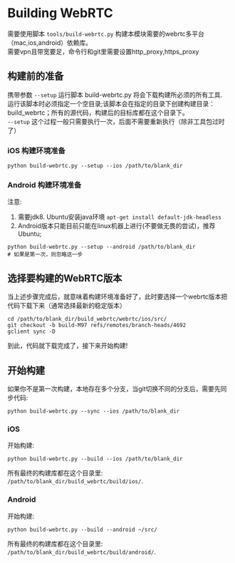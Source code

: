 # Building WebRTC

需要使用脚本 `tools/build-webrtc.py` 构建本模块需要的webrtc多平台（mac,ios,android）依赖库。  
需要vpn且带宽要足，命令行和git里需要设置http_proxy,https_proxy

## 构建前的准备

携带参数 `--setup` 运行脚本 build-webrtc.py 将会下载构建所必须的所有工具.  
运行该脚本时必须指定一个空目录;该脚本会在指定的目录下创建构建目录：build_webrtc；所有的源代码，构建后的目标库都在这个目录下。  
`--setup` 这个过程一般只需要执行一次，后面不需要重新执行（除非工具包过时了）  

### iOS 构建环境准备

```
python build-webrtc.py --setup --ios /path/to/blank_dir
```

### Android 构建环境准备

注意:   
1. 需要jdk8. Ubuntu安装java环境 `apt-get install default-jdk-headless`
2. Android版本只能目前只能在linux机器上进行(不要做无畏的尝试)，推荐Ubuntu;

```
python build-webrtc.py --setup --android /path/to/blank_dir
# 如果是第一次，则忽略这一步
```

## 选择要构建的WebRTC版本
当上述步骤完成后，就意味着构建环境准备好了，此时要选择一个webrtc版本把代码下载下来（通常选择最新的稳定版本）

```
cd /path/to/blank_dir/build_webrtc/webrtc/ios/src/
git checkout -b build-M97 refs/remotes/branch-heads/4692
gclient sync -D
```
到此，代码就下载完成了，接下来开始构建!  

## 开始构建
如果你不是第一次构建，本地存在多个分支，当git切换不同的分支后，需要先同步代码:
```
python build-webrtc.py --sync --ios /path/to/blank_dir
```

### iOS
开始构建:

```
python build-webrtc.py --build --ios /path/to/blank_dir
```

所有最终的构建库都在这个目录里: `/path/to/blank_dir/build_webrtc/build/ios/`.

### Android
开始构建:

```
python build-webrtc.py --build --android ~/src/
```
所有最终的构建库都在这个目录里: `/path/to/blank_dir/build_webrtc/build/android/`.
